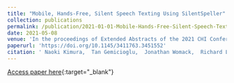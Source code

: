 ```yaml
---
title: "Mobile, Hands-Free, Silent Speech Texting Using SilentSpeller"
collection: publications
permalink: /publication/2021-01-01-Mobile-Hands-Free-Silent-Speech-Texting-Using-SilentSpeller
date: 2021-05-08
venue: 'In the proceedings of Extended Abstracts of the 2021 CHI Conference on Human Factors in Computing Systems'
paperurl: 'https://doi.org/10.1145/3411763.3451552'
citation: ' Naoki Kimura,  Tan Gemicioglu,  Jonathan Womack,  Richard Li,  Yuhui Zhao,  Abdelkareem Bedri,  Alex Olwal,  Jun Rekimoto,  Thad Starner, &quot;Mobile, Hands-Free, Silent Speech Texting Using SilentSpeller.&quot; In the proceedings of Extended Abstracts of the 2021 CHI Conference on Human Factors in Computing Systems, 2021.'
---
```

[Access paper here](https://doi.org/10.1145/3411763.3451552){:target="_blank"}
